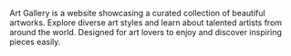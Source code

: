 Art Gallery is a website showcasing a curated collection of beautiful artworks.
Explore diverse art styles and learn about talented artists from around the world.
Designed for art lovers to enjoy and discover inspiring pieces easily.
